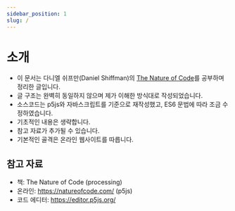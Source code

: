 ```yaml
---
sidebar_position: 1
slug: /
---
```


# 소개

- 이 문서는 다니엘 쉬프만(Daniel Shiffman)의 [The Nature of Code](https://product.kyobobook.co.kr/detail/S000001057608)를 공부하며 정리한 글입니다.
- 글 구조는 완벽히 동일하지 않으며 제가 이해한 방식대로 작성되었습니다.
- 소스코드는 p5js와 자바스크립트를 기준으로 재작성했고, ES6 문법에 따라 조금 수정하였습니다.
- 기초적인 내용은 생략합니다.
- 참고 자료가 추가될 수 있습니다.
- 기본적인 골격은 온라인 웹사이트를 따릅니다.

## 참고 자료

- 책: The Nature of Code (processing)
- 온라인: https://natureofcode.com/ (p5js)
- 코드 에디터: https://editor.p5js.org/
